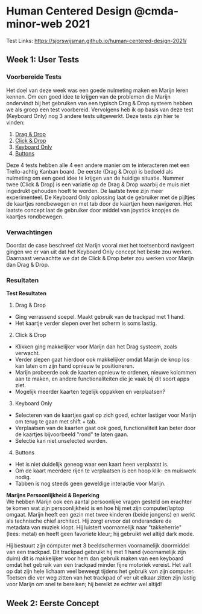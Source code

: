 # Human Centered Design @cmda-minor-web 2021
Test Links: https://sjorswijsman.github.io/human-centered-design-2021/

## Week 1: User Tests
### Voorbereide Tests
Het doel van deze week was een goede nulmeting maken en Marijn leren kennen. Om een goed idee te krijgen van de problemen die Marijn ondervindt bij het gebruiken van een typisch Drag & Drop systeem hebben we als groep een test voorbereid. Vervolgens heb ik op basis van deze test (Keyboard Only) nog 3 andere tests uitgewerkt. Deze tests zijn hier te vinden:

1. [Drag & Drop](https://sjorswijsman.github.io/human-centered-design-2021/week-1/drag-and-drop/)
2. [Click & Drop](https://sjorswijsman.github.io/human-centered-design-2021/week-1/click-and-drop/)
3. [Keyboard Only](https://sjorswijsman.github.io/human-centered-design-2021/week-1/keyboard-only/)
4. [Buttons](https://sjorswijsman.github.io/human-centered-design-2021/week-1/button-move/)  

Deze 4 tests hebben alle 4 een andere manier om te interacteren met een Trello-achtig Kanban board. De eerste (Drag & Drop) is bedoeld als nulmeting om een goed idee te krijgen van de huidige situatie. Nummer twee (Click & Drop) is een variatie op de Drag & Drop waarbij de muis niet ingedrukt gehouden hoeft te worden. De laatste twee zijn meer experimenteel. De Keyboard Only oplossing laat de gebruiker met de pijltjes de kaartjes rondbewegen en met tab door de kaartjen heen navigeren. Het laatste concept laat de gebruiker door middel van joystick knopjes de kaartjes rondbewegen.

### Verwachtingen
Doordat de case beschreef dat Marijn vooral met het toetsenbord navigeert gingen we er van uit dat het Keyboard Only concept het beste zou werken. Daarnaast verwachtte we dat de Click & Drop beter zou werken voor Marijn dan Drag & Drop.

### Resultaten
**Test Resultaten**  
1. Drag & Drop
  - Ging verrassend soepel. Maakt gebruik van de trackpad met 1 hand.
  - Het kaartje verder slepen over het scherm is soms lastig.
2. Click & Drop
  - Klikken ging makkelijker voor Marijn dan het Drag systeem, zoals verwacht.
  - Verder slepen gaat hierdoor ook makkelijker omdat Marijn de knop los kan laten om zijn hand opnieuw te positioneren.
  - Marijn probeerde ook de kaarten opnieuw te ordenen, nieuwe kolommen aan te maken, en andere functionaliteiten die je vaak bij dit soort apps ziet.
  - Mogelijk meerder kaarten tegelijk oppakken en verplaatsen?
3. Keyboard Only
  - Selecteren van de kaartjes gaat op zich goed, echter lastiger voor Marijn om terug te gaan met shift + tab.
  - Verplaatsen van de kaarten gaat ook goed, functionaliteit kan beter door de kaartjes bijvoorbeeld "rond" te laten gaan.
  - Selectie kan niet unselected worden.
4. Buttons
  - Het is niet duidelijk geneog waar een kaart heen verplaatst is.
  - Om de kaart meerdere rijen te verplaatsen is een hoop klik- en muiswerk nodig.
  - Tabben is nog steeds geen geweldige interactie voor Marijn.

**Marijns Persoonlijkheid & Beperking**  
We hebben Marijn ook een aantal persoonlijke vragen gesteld om erachter te komen wat zijn persoonlijkheid is en hoe hij met zijn computer/laptop omgaat. Marijn heeft een gezin met twee kinderen (beide jongens) en werkt als technische chief architect. Hij zorgt ervoor dat onderandere de metadata van muziek klopt. Hij luistert voornamelijk naar "takkeherrie" (lees: metal) en heeft geen favoriete kleur; hij gebruikt wel altijd dark mode. 

Hij bestuurt zijn computer met 3 beeldschermen voornamelijk doormiddel van een trackpad. Dit trackpad gebruikt hij met 1 hand (voornamelijk zijn duim) dit is makkelijker voor hem dan gebruik maken van een keyboard omdat het gebruik van een trackpad minder fijne motoriek vereist. Het valt op dat zijn hele lichaam veel beweegt tijdens het gebruik van zijn computer. Toetsen die ver weg zitten van het trackpad of ver uit elkaar zitten zijn lastig voor Marijn om snel te bereiken; hij bereikt ze echter wel altijd!

## Week 2: Eerste Concept
